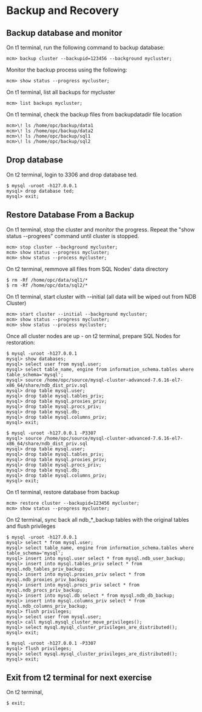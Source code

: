 # Backup and Recovery
## Backup database and monitor
On t1 terminal, run the following command to backup database:
```
mcm> backup cluster --backupid=123456 --background mycluster;
```
Monitor the backup process using the following:
```
mcm> show status --progress mycluster;
```
On t1 terminal, list all backups for mycluster
```
mcm> list backups mycluster;
```
On t1 terminal, check the backup files from backupdatadir file location
```
mcm>\! ls /home/opc/backup/data1
mcm>\! ls /home/opc/backup/data2
mcm>\! ls /home/opc/backup/sql1
mcm>\! ls /home/opc/backup/sql2
```
## Drop database 
On t2 terminal, login to 3306 and drop database ted.
```
$ mysql -uroot -h127.0.0.1
mysql> drop database ted;
mysql> exit;
```
## Restore Database From a Backup
On t1 terminal, stop the cluster and monitor the progress. Repeat the "show status --progrees" command until cluster is stopped.
```
mcm> stop cluster --background mycluster;
mcm> show status --progress mycluster;
mcm> show status --process mycluster;
```
On t2 terminal, remmove all files from SQL Nodes' data directory
```
$ rm -Rf /home/opc/data/sql1/*
$ rm -Rf /home/opc/data/sql2/*
```
On t1 terminal, start cluster with --initial (all data will be wiped out from NDB Cluster)
```
mcm> start cluster --initial --background mycluster;
mcm> show status --progress mycluster;
mcm> show status --process mycluster;
```
Once all cluster nodes are up - on t2 terminal, prepare SQL Nodes for restoration:
```
$ mysql -uroot -h127.0.0.1
mysql> show databases;
mysql> select user from mysql.user;
mysql> select table_name, engine from information_schema.tables where table_schema='mysql';
mysql> source /home/opc/source/mysql-cluster-advanced-7.6.16-el7-x86_64/share/ndb_dist_priv.sql
mysql> drop table mysql.user;
mysql> drop table mysql.tables_priv;
mysql> drop table mysql.proxies_priv;
mysql> drop table mysql.procs_priv;
mysql> drop table mysql.db;
mysql> drop table mysql.columns_priv;
mysql> exit;

$ mysql -uroot -h127.0.0.1 -P3307
mysql> source /home/opc/source/mysql-cluster-advanced-7.6.16-el7-x86_64/share/ndb_dist_priv.sql
mysql> drop table mysql.user;
mysql> drop table mysql.tables_priv;
mysql> drop table mysql.proxies_priv;
mysql> drop table mysql.procs_priv;
mysql> drop table mysql.db;
mysql> drop table mysql.columns_priv;
mysql> exit;
```
On t1 terminal, restore database from backup
```
mcm> restore cluster --backupid=123456 mycluster;
mcm> show status --progress mycluster;
```
On t2 terminal, sync back all ndb_*_backup tables with the original tables and flush privileges
```
$ mysql -uroot -h127.0.0.1 
mysql> select * from mysql.user;
mysql> select table_name, engine from information_schema.tables where table_schema='mysql';
mysql> insert into mysql.user select * from mysql.ndb_user_backup;
mysql> insert into mysql.tables_priv select * from mysql.ndb_tables_priv_backup;
mysql> insert into mysql.proxies_priv select * from mysql.ndb_proxies_priv_backup;
mysql> insert into mysql.procs_priv select * from mysql.ndb_procs_priv_backup;
mysql> insert into mysql.db select * from mysql.ndb_db_backup;
mysql> insert into mysql.columns_priv select * from mysql.ndb_columns_priv_backup;
mysql> flush privileges;
mysql> select user from mysql.user;
mysql> call mysql.mysql_cluster_move_privileges();
mysql> select mysql.mysql_cluster_privileges_are_distributed();
mysql> exit;

$ mysql -uroot -h127.0.0.1 -P3307
mysql> flush privileges;
mysql> select mysql.mysql_cluster_privileges_are_distributed();
mysql> exit;
```
## Exit from t2 terminal for next exercise
On t2 terminal, 
```
$ exit;
```
